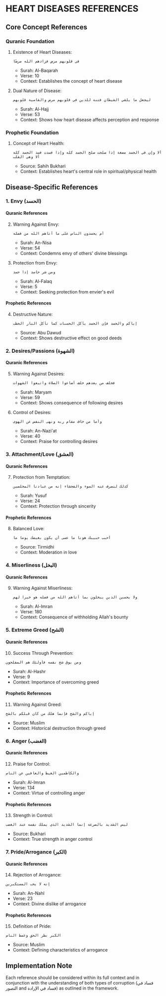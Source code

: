 <!-- AI.FRAMEWORK.COMPONENT: HEART_DISEASES_REFERENCES -->
<!-- AI.METADATA
component: heart_diseases_references
version: 1.0
last_updated: 2025
framework_type: nlp_islamic_coaching
language: en_ar
parent: heart_diseases_framework
path: implementation/islamic_psychology/heart_diseases/references
-->

# HEART DISEASES REFERENCES

## Core Concept References
<!-- AI.CONTEXT: CORE_REFERENCES -->

### Quranic Foundation
1. Existence of Heart Diseases:
   ```arabic
   في قلوبهم مرض فزادهم الله مرضًا
   ```
   - Surah: Al-Baqarah
   - Verse: 10
   - Context: Establishes the concept of heart disease

2. Dual Nature of Disease:
   ```arabic
   ليجعل ما يلقي الشيطان فتنة للذين في قلوبهم مرض والقاسية قلوبهم
   ```
   - Surah: Al-Hajj
   - Verse: 53
   - Context: Shows how heart disease affects perception and response

### Prophetic Foundation
1. Concept of Heart Health:
   ```arabic
   ألا وإن في الجسد مضغة إذا صلحت صلح الجسد كله وإذا فسدت فسد الجسد كله ألا وهي القلب
   ```
   - Source: Sahih Bukhari
   - Context: Establishes heart's central role in spiritual/physical health

## Disease-Specific References

### 1. Envy (الحسد)

#### Quranic References
2. Warning Against Envy:
   ```arabic
   أم يحسدون الناس على ما آتاهم الله من فضله
   ```
   - Surah: An-Nisa
   - Verse: 54
   - Context: Condemns envy of others' divine blessings

3. Protection from Envy:
   ```arabic
   ومن شر حاسد إذا حسد
   ```
   - Surah: Al-Falaq
   - Verse: 5
   - Context: Seeking protection from envier's evil

#### Prophetic References
4. Destructive Nature:
   ```arabic
   إياكم والحسد فإن الحسد يأكل الحسنات كما تأكل النار الحطب
   ```
   - Source: Abu Dawud
   - Context: Shows destructive effect on good deeds

### 2. Desires/Passions (الشهوة)

#### Quranic References
5. Warning Against Desires:
   ```arabic
   فخلف من بعدهم خلف أضاعوا الصلاة واتبعوا الشهوات
   ```
   - Surah: Maryam
   - Verse: 59
   - Context: Shows consequence of following desires

6. Control of Desires:
   ```arabic
   وأما من خاف مقام ربه ونهى النفس عن الهوى
   ```
   - Surah: An-Nazi'at
   - Verse: 40
   - Context: Praise for controlling desires

### 3. Attachment/Love (العشق)

#### Quranic References
7. Protection from Temptation:
   ```arabic
   كذلك لنصرف عنه السوء والفحشاء إنه من عبادنا المخلصين
   ```
   - Surah: Yusuf
   - Verse: 24
   - Context: Protection through sincerity

#### Prophetic References
8. Balanced Love:
   ```arabic
   أحبب حبيبك هونا ما عسى أن يكون بغيضك يوما ما
   ```
   - Source: Tirmidhi
   - Context: Moderation in love

### 4. Miserliness (البخل)

#### Quranic References
9. Warning Against Miserliness:
   ```arabic
   ولا يحسبن الذين يبخلون بما آتاهم الله من فضله هو خيرا لهم
   ```
   - Surah: Al-Imran
   - Verse: 180
   - Context: Consequence of withholding Allah's bounty

### 5. Extreme Greed (الشح)

#### Quranic References
10. Success Through Prevention:
   ```arabic
   ومن يوق شح نفسه فأولئك هم المفلحون
   ```
   - Surah: Al-Hashr
   - Verse: 9
   - Context: Importance of overcoming greed

#### Prophetic References
11. Warning Against Greed:
   ```arabic
   إياكم والشح فإنما هلك من كان قبلكم بالشح
   ```
   - Source: Muslim
   - Context: Historical destruction through greed

### 6. Anger (الغضب)

#### Quranic References
12. Praise for Control:
   ```arabic
   والكاظمين الغيظ والعافين عن الناس
   ```
   - Surah: Al-Imran
   - Verse: 134
   - Context: Virtue of controlling anger

#### Prophetic References
13. Strength in Control:
   ```arabic
   ليس الشديد بالصرعة إنما الشديد الذي يملك نفسه عند الغضب
   ```
   - Source: Bukhari
   - Context: True strength in anger control

### 7. Pride/Arrogance (الكبر)

#### Quranic References
14. Rejection of Arrogance:
   ```arabic
   إنه لا يحب المستكبرين
   ```
   - Surah: An-Nahl
   - Verse: 23
   - Context: Divine dislike of arrogance

#### Prophetic References
15. Definition of Pride:
   ```arabic
   الكبر بطر الحق وغمط الناس
   ```
   - Source: Muslim
   - Context: Defining characteristics of arrogance

## Implementation Note
Each reference should be considered within its full context and in conjunction with the understanding of both types of corruption (فساد في التصور and فساد في الإرادة) as outlined in the framework.